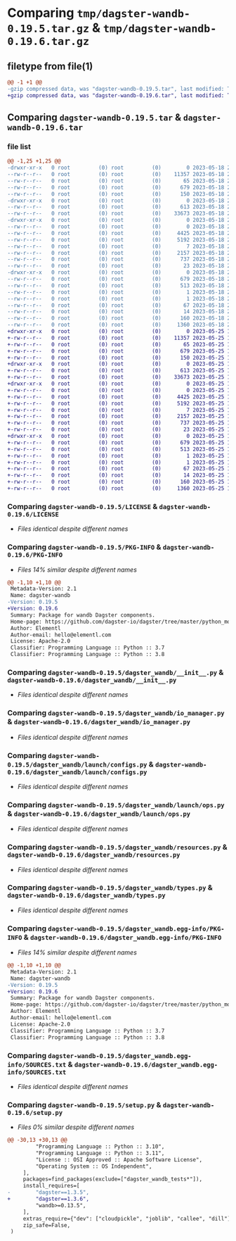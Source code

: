 # Comparing `tmp/dagster-wandb-0.19.5.tar.gz` & `tmp/dagster-wandb-0.19.6.tar.gz`

## filetype from file(1)

```diff
@@ -1 +1 @@
-gzip compressed data, was "dagster-wandb-0.19.5.tar", last modified: Thu May 18 20:45:53 2023, max compression
+gzip compressed data, was "dagster-wandb-0.19.6.tar", last modified: Thu May 25 17:25:06 2023, max compression
```

## Comparing `dagster-wandb-0.19.5.tar` & `dagster-wandb-0.19.6.tar`

### file list

```diff
@@ -1,25 +1,25 @@
-drwxr-xr-x   0 root         (0) root         (0)        0 2023-05-18 20:45:53.005616 dagster-wandb-0.19.5/
--rw-r--r--   0 root         (0) root         (0)    11357 2023-05-18 20:38:07.000000 dagster-wandb-0.19.5/LICENSE
--rw-r--r--   0 root         (0) root         (0)       65 2023-05-18 20:38:07.000000 dagster-wandb-0.19.5/MANIFEST.in
--rw-r--r--   0 root         (0) root         (0)      679 2023-05-18 20:45:53.005616 dagster-wandb-0.19.5/PKG-INFO
--rw-r--r--   0 root         (0) root         (0)      150 2023-05-18 20:38:07.000000 dagster-wandb-0.19.5/README.md
-drwxr-xr-x   0 root         (0) root         (0)        0 2023-05-18 20:45:53.005616 dagster-wandb-0.19.5/dagster_wandb/
--rw-r--r--   0 root         (0) root         (0)      613 2023-05-18 20:38:07.000000 dagster-wandb-0.19.5/dagster_wandb/__init__.py
--rw-r--r--   0 root         (0) root         (0)    33673 2023-05-18 20:38:07.000000 dagster-wandb-0.19.5/dagster_wandb/io_manager.py
-drwxr-xr-x   0 root         (0) root         (0)        0 2023-05-18 20:45:53.005616 dagster-wandb-0.19.5/dagster_wandb/launch/
--rw-r--r--   0 root         (0) root         (0)        0 2023-05-18 20:38:07.000000 dagster-wandb-0.19.5/dagster_wandb/launch/__init__.py
--rw-r--r--   0 root         (0) root         (0)     4425 2023-05-18 20:38:07.000000 dagster-wandb-0.19.5/dagster_wandb/launch/configs.py
--rw-r--r--   0 root         (0) root         (0)     5192 2023-05-18 20:38:07.000000 dagster-wandb-0.19.5/dagster_wandb/launch/ops.py
--rw-r--r--   0 root         (0) root         (0)        7 2023-05-18 20:38:07.000000 dagster-wandb-0.19.5/dagster_wandb/py.typed
--rw-r--r--   0 root         (0) root         (0)     2157 2023-05-18 20:38:07.000000 dagster-wandb-0.19.5/dagster_wandb/resources.py
--rw-r--r--   0 root         (0) root         (0)      737 2023-05-18 20:38:07.000000 dagster-wandb-0.19.5/dagster_wandb/types.py
--rw-r--r--   0 root         (0) root         (0)       23 2023-05-18 20:38:07.000000 dagster-wandb-0.19.5/dagster_wandb/version.py
-drwxr-xr-x   0 root         (0) root         (0)        0 2023-05-18 20:45:53.005616 dagster-wandb-0.19.5/dagster_wandb.egg-info/
--rw-r--r--   0 root         (0) root         (0)      679 2023-05-18 20:45:52.000000 dagster-wandb-0.19.5/dagster_wandb.egg-info/PKG-INFO
--rw-r--r--   0 root         (0) root         (0)      513 2023-05-18 20:45:52.000000 dagster-wandb-0.19.5/dagster_wandb.egg-info/SOURCES.txt
--rw-r--r--   0 root         (0) root         (0)        1 2023-05-18 20:45:52.000000 dagster-wandb-0.19.5/dagster_wandb.egg-info/dependency_links.txt
--rw-r--r--   0 root         (0) root         (0)        1 2023-05-18 20:45:52.000000 dagster-wandb-0.19.5/dagster_wandb.egg-info/not-zip-safe
--rw-r--r--   0 root         (0) root         (0)       67 2023-05-18 20:45:52.000000 dagster-wandb-0.19.5/dagster_wandb.egg-info/requires.txt
--rw-r--r--   0 root         (0) root         (0)       14 2023-05-18 20:45:52.000000 dagster-wandb-0.19.5/dagster_wandb.egg-info/top_level.txt
--rw-r--r--   0 root         (0) root         (0)      160 2023-05-18 20:45:53.009616 dagster-wandb-0.19.5/setup.cfg
--rw-r--r--   0 root         (0) root         (0)     1360 2023-05-18 20:38:07.000000 dagster-wandb-0.19.5/setup.py
+drwxr-xr-x   0 root         (0) root         (0)        0 2023-05-25 17:25:06.357621 dagster-wandb-0.19.6/
+-rw-r--r--   0 root         (0) root         (0)    11357 2023-05-25 17:16:50.000000 dagster-wandb-0.19.6/LICENSE
+-rw-r--r--   0 root         (0) root         (0)       65 2023-05-25 17:16:50.000000 dagster-wandb-0.19.6/MANIFEST.in
+-rw-r--r--   0 root         (0) root         (0)      679 2023-05-25 17:25:06.357621 dagster-wandb-0.19.6/PKG-INFO
+-rw-r--r--   0 root         (0) root         (0)      150 2023-05-25 17:16:50.000000 dagster-wandb-0.19.6/README.md
+drwxr-xr-x   0 root         (0) root         (0)        0 2023-05-25 17:25:06.353621 dagster-wandb-0.19.6/dagster_wandb/
+-rw-r--r--   0 root         (0) root         (0)      613 2023-05-25 17:16:50.000000 dagster-wandb-0.19.6/dagster_wandb/__init__.py
+-rw-r--r--   0 root         (0) root         (0)    33673 2023-05-25 17:16:50.000000 dagster-wandb-0.19.6/dagster_wandb/io_manager.py
+drwxr-xr-x   0 root         (0) root         (0)        0 2023-05-25 17:25:06.357621 dagster-wandb-0.19.6/dagster_wandb/launch/
+-rw-r--r--   0 root         (0) root         (0)        0 2023-05-25 17:16:50.000000 dagster-wandb-0.19.6/dagster_wandb/launch/__init__.py
+-rw-r--r--   0 root         (0) root         (0)     4425 2023-05-25 17:16:50.000000 dagster-wandb-0.19.6/dagster_wandb/launch/configs.py
+-rw-r--r--   0 root         (0) root         (0)     5192 2023-05-25 17:16:50.000000 dagster-wandb-0.19.6/dagster_wandb/launch/ops.py
+-rw-r--r--   0 root         (0) root         (0)        7 2023-05-25 17:16:50.000000 dagster-wandb-0.19.6/dagster_wandb/py.typed
+-rw-r--r--   0 root         (0) root         (0)     2157 2023-05-25 17:16:50.000000 dagster-wandb-0.19.6/dagster_wandb/resources.py
+-rw-r--r--   0 root         (0) root         (0)      737 2023-05-25 17:16:50.000000 dagster-wandb-0.19.6/dagster_wandb/types.py
+-rw-r--r--   0 root         (0) root         (0)       23 2023-05-25 17:16:50.000000 dagster-wandb-0.19.6/dagster_wandb/version.py
+drwxr-xr-x   0 root         (0) root         (0)        0 2023-05-25 17:25:06.357621 dagster-wandb-0.19.6/dagster_wandb.egg-info/
+-rw-r--r--   0 root         (0) root         (0)      679 2023-05-25 17:25:06.000000 dagster-wandb-0.19.6/dagster_wandb.egg-info/PKG-INFO
+-rw-r--r--   0 root         (0) root         (0)      513 2023-05-25 17:25:06.000000 dagster-wandb-0.19.6/dagster_wandb.egg-info/SOURCES.txt
+-rw-r--r--   0 root         (0) root         (0)        1 2023-05-25 17:25:06.000000 dagster-wandb-0.19.6/dagster_wandb.egg-info/dependency_links.txt
+-rw-r--r--   0 root         (0) root         (0)        1 2023-05-25 17:25:06.000000 dagster-wandb-0.19.6/dagster_wandb.egg-info/not-zip-safe
+-rw-r--r--   0 root         (0) root         (0)       67 2023-05-25 17:25:06.000000 dagster-wandb-0.19.6/dagster_wandb.egg-info/requires.txt
+-rw-r--r--   0 root         (0) root         (0)       14 2023-05-25 17:25:06.000000 dagster-wandb-0.19.6/dagster_wandb.egg-info/top_level.txt
+-rw-r--r--   0 root         (0) root         (0)      160 2023-05-25 17:25:06.357621 dagster-wandb-0.19.6/setup.cfg
+-rw-r--r--   0 root         (0) root         (0)     1360 2023-05-25 17:16:50.000000 dagster-wandb-0.19.6/setup.py
```

### Comparing `dagster-wandb-0.19.5/LICENSE` & `dagster-wandb-0.19.6/LICENSE`

 * *Files identical despite different names*

### Comparing `dagster-wandb-0.19.5/PKG-INFO` & `dagster-wandb-0.19.6/PKG-INFO`

 * *Files 14% similar despite different names*

```diff
@@ -1,10 +1,10 @@
 Metadata-Version: 2.1
 Name: dagster-wandb
-Version: 0.19.5
+Version: 0.19.6
 Summary: Package for wandb Dagster components.
 Home-page: https://github.com/dagster-io/dagster/tree/master/python_modules/libraries/dagster-wandb
 Author: Elementl
 Author-email: hello@elementl.com
 License: Apache-2.0
 Classifier: Programming Language :: Python :: 3.7
 Classifier: Programming Language :: Python :: 3.8
```

### Comparing `dagster-wandb-0.19.5/dagster_wandb/__init__.py` & `dagster-wandb-0.19.6/dagster_wandb/__init__.py`

 * *Files identical despite different names*

### Comparing `dagster-wandb-0.19.5/dagster_wandb/io_manager.py` & `dagster-wandb-0.19.6/dagster_wandb/io_manager.py`

 * *Files identical despite different names*

### Comparing `dagster-wandb-0.19.5/dagster_wandb/launch/configs.py` & `dagster-wandb-0.19.6/dagster_wandb/launch/configs.py`

 * *Files identical despite different names*

### Comparing `dagster-wandb-0.19.5/dagster_wandb/launch/ops.py` & `dagster-wandb-0.19.6/dagster_wandb/launch/ops.py`

 * *Files identical despite different names*

### Comparing `dagster-wandb-0.19.5/dagster_wandb/resources.py` & `dagster-wandb-0.19.6/dagster_wandb/resources.py`

 * *Files identical despite different names*

### Comparing `dagster-wandb-0.19.5/dagster_wandb/types.py` & `dagster-wandb-0.19.6/dagster_wandb/types.py`

 * *Files identical despite different names*

### Comparing `dagster-wandb-0.19.5/dagster_wandb.egg-info/PKG-INFO` & `dagster-wandb-0.19.6/dagster_wandb.egg-info/PKG-INFO`

 * *Files 14% similar despite different names*

```diff
@@ -1,10 +1,10 @@
 Metadata-Version: 2.1
 Name: dagster-wandb
-Version: 0.19.5
+Version: 0.19.6
 Summary: Package for wandb Dagster components.
 Home-page: https://github.com/dagster-io/dagster/tree/master/python_modules/libraries/dagster-wandb
 Author: Elementl
 Author-email: hello@elementl.com
 License: Apache-2.0
 Classifier: Programming Language :: Python :: 3.7
 Classifier: Programming Language :: Python :: 3.8
```

### Comparing `dagster-wandb-0.19.5/dagster_wandb.egg-info/SOURCES.txt` & `dagster-wandb-0.19.6/dagster_wandb.egg-info/SOURCES.txt`

 * *Files identical despite different names*

### Comparing `dagster-wandb-0.19.5/setup.py` & `dagster-wandb-0.19.6/setup.py`

 * *Files 0% similar despite different names*

```diff
@@ -30,13 +30,13 @@
         "Programming Language :: Python :: 3.10",
         "Programming Language :: Python :: 3.11",
         "License :: OSI Approved :: Apache Software License",
         "Operating System :: OS Independent",
     ],
     packages=find_packages(exclude=["dagster_wandb_tests*"]),
     install_requires=[
-        "dagster==1.3.5",
+        "dagster==1.3.6",
         "wandb>=0.13.5",
     ],
     extras_require={"dev": ["cloudpickle", "joblib", "callee", "dill"]},
     zip_safe=False,
 )
```

